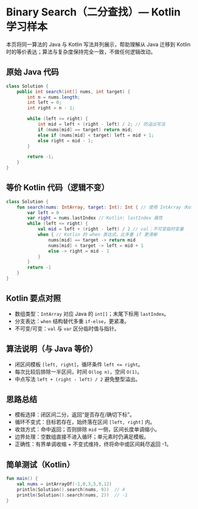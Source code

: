 # Binary Search（二分查找）— Kotlin 学习样本

本页将同一算法的 Java 与 Kotlin 写法并列展示，帮助理解从 Java 迁移到 Kotlin 时的等价表达；算法与复杂度保持完全一致，不做任何逻辑改动。

## 原始 Java 代码

```java
class Solution {
    public int search(int[] nums, int target) {
        int n = nums.length;
        int left = 0;
        int right = n - 1;

        while (left <= right) {
            int mid = left + (right - left) / 2; // 防溢出写法
            if (nums[mid] == target) return mid;
            else if (nums[mid] < target) left = mid + 1;
            else right = mid - 1;
        }

        return -1;
    }
}
```

## 等价 Kotlin 代码（逻辑不变）

```kotlin
class Solution {
    fun search(nums: IntArray, target: Int): Int { // 使用 IntArray（Kotlin 原生整型数组）
        var left = 0
        var right = nums.lastIndex // Kotlin: lastIndex 属性
        while (left <= right) {
            val mid = left + (right - left) / 2 // val：不可变临时变量
            when { // Kotlin 的 when 表达式，比多重 if 更清晰
                nums[mid] == target -> return mid
                nums[mid] < target -> left = mid + 1
                else -> right = mid - 1
            }
        }
        return -1
    }
}
```

## Kotlin 要点对照

- 数组类型：`IntArray` 对应 Java 的 `int[]`；末尾下标用 `lastIndex`。
- 分支表达：`when` 结构替代多重 `if-else`，更紧凑。
- 不可变/可变：`val` 与 `var` 区分临时值与指针。

## 算法说明（与 Java 等价）

- 闭区间模板 `[left, right]`，循环条件 `left <= right`。
- 每次比较后排除一半区间，时间 `O(log n)`，空间 `O(1)`。
- 中点写法 `left + (right - left) / 2` 避免整型溢出。

## 思路总结

- 模板选择：闭区间二分，返回“是否存在/确切下标”。
- 循环不变式：目标若存在，始终落在区间 `[left, right]` 内。
- 收敛方式：命中返回；否则排除 `mid` 一侧，区间长度单调缩小。
- 边界处理：空数组直接不进入循环；单元素时仍满足模板。
- 正确性：有界单调收缩 + 不变式维持，终将命中或区间耗尽返回 -1。

## 简单测试（Kotlin）

```kotlin
fun main() {
    val nums = intArrayOf(-1,0,3,5,9,12)
    println(Solution().search(nums, 9))  // 4
    println(Solution().search(nums, 2))  // -1
}
```
